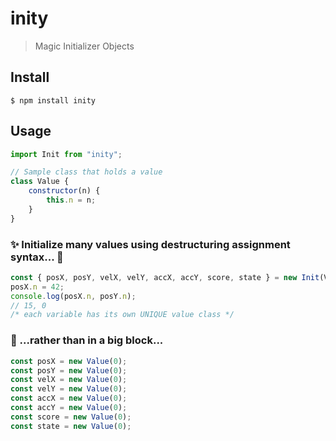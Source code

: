 # inity

> Magic Initializer Objects

## Install

```
$ npm install inity
```

## Usage

```js
import Init from "inity";

// Sample class that holds a value
class Value {
	constructor(n) {
		this.n = n;
	}
}
```

### ✨ Initialize many values using destructuring assignment syntax... 🧙

```js
const { posX, posY, velX, velY, accX, accY, score, state } = new Init(Value)(0);
posX.n = 42;
console.log(posX.n, posY.n);
// 15, 0
/* each variable has its own UNIQUE value class */
```

### 💩 ...rather than in a big block...

```js
const posX = new Value(0);
const posY = new Value(0);
const velX = new Value(0);
const velY = new Value(0);
const accX = new Value(0);
const accY = new Value(0);
const score = new Value(0);
const state = new Value(0);
```

